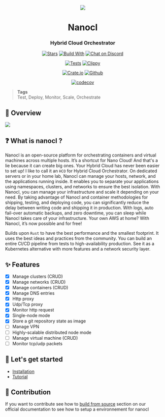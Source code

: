 <div align="center">
  <img src="https://download.next-hat.com/ressources/images/logo.png" >
  <h1>Nanocl</h1>
  <h3>Hybrid Cloud Orchestrator</h3>
  <p>

  [![Stars](https://img.shields.io/github/stars/nxthat/nanocl?label=%E2%AD%90%20stars%20%E2%AD%90)](https://github.com/nxthat/nanocl)
  [![Build With](https://img.shields.io/badge/built_with-Rust-dca282.svg?style=flat)](https://github.com/nxthat/nanocl)
  [![Chat on Discord](https://img.shields.io/discord/1011267493114949693?label=chat&logo=discord&style=flat)](https://discord.gg/WV4Aac8uZg)

  </p>

  <p>

  [![Tests](https://github.com/nxthat/nanocl/actions/workflows/tests.yml/badge.svg)](https://github.com/nxthat/nanocl/actions/workflows/tests.yml)
  [![Clippy](https://github.com/nxthat/nanocl/actions/workflows/clippy.yml/badge.svg)](https://github.com/nxthat/nanocl/actions/workflows/clippy.yml)

  </p>

  <p>

  [![Crate.io](https://img.shields.io/crates/v/nanocl?style=flat)](https://crates.io/crates/nanocl)
  [![Github](https://img.shields.io/github/v/release/nxthat/nanocl?style=flat)](https://github.com/nxthat/nanocl/releases/latest)

  </p>

  <p>

  [![codecov](https://codecov.io/gh/nxthat/nanocl/branch/nightly/graph/badge.svg?token=4I60HOW6HM)](https://codecov.io/gh/nxthat/nanocl)

  </p>

</div>

<blockquote class="tags">
 <strong>Tags</strong>
 </br>
 <span id="nxtmdoc-meta-keywords">
   Test, Deploy, Monitor, Scale, Orchestrate
 </span>
</blockquote>

## 📙 Overview

<img src="https://download.next-hat.com/ressources/images/infra.png" />

## ❓ What is nanocl ?

Nanocl is an open-source platform for orchestrating containers and virtual machines across multiple hosts.
It’s a shortcut for Nano Cloud! And that's a lie because it can create big ones.
Your Hybrid Cloud has never been easier to set up!
I like to call it an `HCO` for Hybrid Cloud Orchestrator.
On dedicated servers or in your home lab, Nanocl can manage your hosts, network, and the applications running inside.
It enables you to separate your applications using namespaces, clusters, and networks to ensure the best isolation.
With Nanocl, you can manage your infrastructure and scale it depending on your need.
By taking advantage of Nanocl and container methodologies for shipping, testing, and deploying code,
you can significantly reduce the delay between writing code and shipping it in production.
With logs, auto fail-over automatic backups, and zero downtime, you can sleep while Nanocl takes care of your infrastructure.
Your own AWS at home? With Nanocl, it’s now possible and for free!

Builds upon `Rust` to have the best performance and the smallest footprint.
It uses the best ideas and practices from the community.
You can build an entire CI/CD pipeline from tests to high-availability production.
See it as a Kubernetes alternative with more features and a network security layer.

## ✨ Features
- [x] Manage clusters (CRUD)
- [x] Manage networks (CRUD)
- [x] Manage containers (CRUD)
- [x] Manage DNS entries
- [x] Http proxy
- [x] Udp/Tcp proxy
- [x] Monitor http request
- [x] Single-node mode
- [x] Store a git repository state as image
- [ ] Manage VPN
- [ ] Highly-scalable distributed node mode
- [ ] Manage virtual machine (CRUD)
- [ ] Monitor tcp/udp packets

## 🎉 Let's get started

- [Installation](https://docs.next-hat.com/docs/setups/nanocl)
- [Tutorial](https://docs.next-hat.com/docs/guides/nanocl/get-started)

## 🔨 Contribution

If you want to contribute see how to [build from source](https://docs.next-hat.com/docs/setups/nanocl/linux/from-sources)
section on our official documentation to see how to setup a environnement for nanocl
